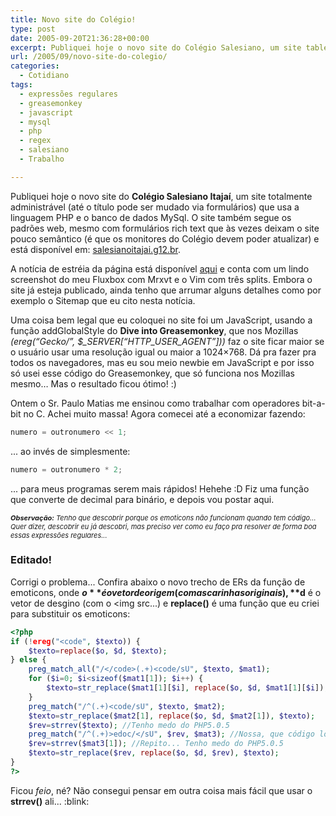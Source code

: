 ```yaml
---
title: Novo site do Colégio!
type: post
date: 2005-09-20T21:36:28+00:00
excerpt: Publiquei hoje o novo site do Colégio Salesiano, um site tableless totalmente administrável que usa a linguagem PHP e o banco de dados MySql.
url: /2005/09/novo-site-do-colegio/
categories:
  - Cotidiano
tags:
  - expressões regulares
  - greasemonkey
  - javascript
  - mysql
  - php
  - regex
  - salesiano
  - Trabalho

---
```

Publiquei hoje o novo site do **Colégio Salesiano Itajaí**, um site totalmente administrável (até o título pode ser mudado via formulários) que usa a linguagem PHP e o banco de dados MySql. O site também segue os padrões web, mesmo com formulários rich text que às vezes deixam o site pouco semântico (é que os monitores do Colégio devem poder atualizar) e está disponível em: [salesianoitajai.g12.br][1].

A notícia de estréia da página está disponível [aqui][2] e conta com um lindo screenshot do meu Fluxbox com Mrxvt e o Vim com três splits. Embora o site já esteja publicado, ainda tenho que arrumar alguns detalhes como por exemplo o Sitemap que eu cito nesta notícia.

Uma coisa bem legal que eu coloquei no site foi um JavaScript, usando a função addGlobalStyle do **Dive into Greasemonkey**, que nos Mozillas _(ereg(“Gecko/”, $\_SERVER[“HTTP\_USER_AGENT”]))_ faz o site ficar maior se o usuário usar uma resolução igual ou maior a 1024×768. Dá pra fazer pra todos os navegadores, mas eu sou meio newbie em JavaScript e por isso só usei esse código do Greasemonkey, que só funciona nos Mozillas mesmo… Mas o resultado ficou ótimo! :)

Ontem o Sr. Paulo Matias me ensinou como trabalhar com operadores bit-a-bit no C. Achei muito massa! Agora comecei até a economizar fazendo:

```c
numero = outronumero << 1;
```

... ao invés de simplesmente:

```c
numero = outronumero * 2;
```

... para meus programas serem mais rápidos! Hehehe :D Fiz uma função que converte de decimal para binário, e depois vou postar aqui.

<p style="font-size:11px; font-style:italic;">
  <strong>Observação:</strong> Tenho que descobrir porque os emoticons não funcionam quando tem código... Quer dizer, descobrir eu já descobri, mas preciso ver como eu faço pra resolver de forma boa essas expressões regulares...
</p>

### Editado!

Corrigi o problema... Confira abaixo o novo trecho de ERs da função de emoticons, onde **$o** é o vetor de origem (com as carinhas originais), **$d** é o vetor de desgino (com o <img src...) e **replace()** é uma função que eu criei para substituir os emoticons:

```php
<?php
if (!ereg("<code", $texto)) {
	$texto=replace($o, $d, $texto);
} else {
	preg_match_all("/</code>(.+)<code/sU", $texto, $mat1);
	for ($i=0; $i<sizeof($mat1[1]); $i++) {
		$texto=str_replace($mat1[1][$i], replace($o, $d, $mat1[1][$i]), $texto);
	}
	preg_match("/^(.+)<code/sU", $texto, $mat2);
	$texto=str_replace($mat2[1], replace($o, $d, $mat2[1]), $texto);
	$rev=strrev($texto); //Tenho medo do PHP5.0.5
	preg_match("/^(.+)>edoc/</sU", $rev, $mat3); //Nossa, que código louco!
	$rev=strrev($mat3[1]); //Repito... Tenho medo do PHP5.0.5
	$texto=str_replace($rev, replace($o, $d, $rev), $texto);
}
?>
```

Ficou _feio_, né? Não consegui pensar em outra coisa mais fácil que usar o **strrev()** ali... :blink:

 [1]: http://www.salesianoitajai.g12.br
 [2]: http://www.salesianoitajai.g12.br/?sp=vernoticia&id=31
